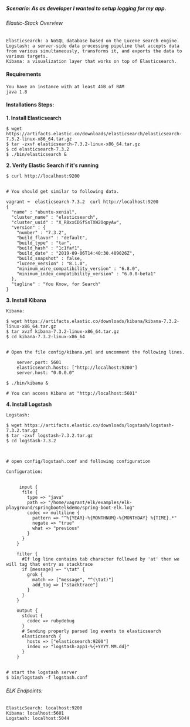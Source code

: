 ##### Scenario: As as developer I wanted to setup logging for my app.



###### Elastic-Stack Overview
```
Elasticsearch: a NoSQL database based on the Lucene search engine.
Logstash: a server-side data processing pipeline that accepts data from various simultaneously, transforms it, and exports the data to various targets.
Kibana: a visualization layer that works on top of Elasticsearch.
```

#### Requirements
```
You have an instance with at least 4GB of RAM
java 1.8
```

#### Installations Steps:

**1. Install Elasticsearch**


    $ wget https://artifacts.elastic.co/downloads/elasticsearch/elasticsearch-7.3.2-linux-x86_64.tar.gz
    $ tar -zxvf elasticsearch-7.3.2-linux-x86_64.tar.gz
    $ cd elasticsearch-7.3.2
    $ ./bin/elasticsearch &



**2. Verify Elastic Search if it's running**


    $ curl http://localhost:9200


    # You should get similar to following data.

    vagrant ➜  elasticsearch-7.3.2  curl http://localhost:9200
    {
      "name" : "ubuntu-xenial",
      "cluster_name" : "elasticsearch",
      "cluster_uuid" : "X_R8xxCDSfSsTXW2OqpyAw",
      "version" : {
        "number" : "7.3.2",
        "build_flavor" : "default",
        "build_type" : "tar",
        "build_hash" : "1c1faf1",
        "build_date" : "2019-09-06T14:40:30.409026Z",
        "build_snapshot" : false,
        "lucene_version" : "8.1.0",
        "minimum_wire_compatibility_version" : "6.8.0",
        "minimum_index_compatibility_version" : "6.0.0-beta1"
      },
      "tagline" : "You Know, for Search"
    }


**3. Install Kibana**


    Kibana:

    $ wget https://artifacts.elastic.co/downloads/kibana/kibana-7.3.2-linux-x86_64.tar.gz
    $ tar xvzf kibana-7.3.2-linux-x86_64.tar.gz
    $ cd kibana-7.3.2-linux-x86_64


    # Open the file config/kibana.yml and uncomment the following lines.

        server.port: 5601
        elasticsearch.hosts: ["http://localhost:9200"]
        server.host: "0.0.0.0"

    $ ./bin/kibana &

    # You can access Kibana at "http://localhost:5601"



**4. Install Logstash**


    Logstash:

    $ wget https://artifacts.elastic.co/downloads/logstash/logstash-7.3.2.tar.gz
    $ tar -zxvf logstash-7.3.2.tar.gz
    $ cd logstash-7.3.2



    # open config/logstash.conf and following configuration

    Configuration:


         input {
          file {
            type => "java"
            path => "/home/vagrant/elk/examples/elk-playground/springbootelkdemo/spring-boot-elk.log"
            codec => multiline {
              pattern => "^%{YEAR}-%{MONTHNUM}-%{MONTHDAY} %{TIME}.*"
              negate => "true"
              what => "previous"
            }
          }
        }

        filter {
          #If log line contains tab character followed by 'at' then we will tag that entry as stacktrace
          if [message] =~ "\tat" {
            grok {
              match => ["message", "^(\tat)"]
              add_tag => ["stacktrace"]
            }
          }
        }

        output {
          stdout {
            codec => rubydebug
          }
          # Sending properly parsed log events to elasticsearch
          elasticsearch {
            hosts => ["elasticsearch:9200"]
            index => "logstash-app1-%{+YYYY.MM.dd}"
          }
        }


    # start the logstash server
    $ bin/logstash -f logstash.conf



###### ELK Endpoints:
```
ElasticSearch: localhost:9200
Kibana: localhost:5601
Logstash: localhost:5044

```
